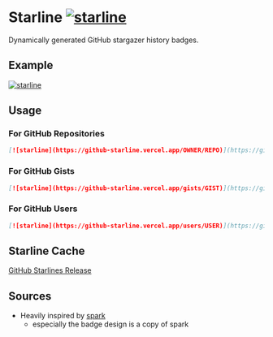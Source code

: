 # Starline [![starline](https://github-starline.vercel.app/qoomon/starline)](https://github.com/qoomon/starline)

Dynamically generated GitHub stargazer history badges.

## Example
[![starline](https://github-starline.vercel.app/gists/5dfcdf8eec66a051ecd85625518cfd13)](https://github.com/qoomon/starline)

## Usage

### For GitHub Repositories
```md
[![starline](https://github-starline.vercel.app/OWNER/REPO)](https://github.com/qoomon/starline)
```
### For GitHub Gists
```md
[![starline](https://github-starline.vercel.app/gists/GIST)](https://github.com/qoomon/starline)
```
### For GitHub Users
```md
[![starline](https://github-starline.vercel.app/users/USER)](https://github.com/qoomon/starline)
```

## Starline Cache
[GitHub Starlines Release](https://github.com/qoomon/starline/releases/tag/starlines)

## Sources
- Heavily inspired by [spark](https://github.com/antonmedv/spark)
  - especially the badge design is a copy of spark
